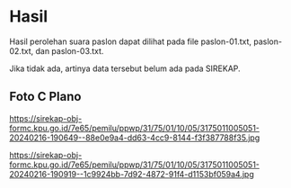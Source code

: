 # Hasil

Hasil perolehan suara paslon dapat dilihat pada file paslon-01.txt, paslon-02.txt, dan paslon-03.txt.

Jika tidak ada, artinya data tersebut belum ada pada SIREKAP.

## Foto C Plano

https://sirekap-obj-formc.kpu.go.id/7e65/pemilu/ppwp/31/75/01/10/05/3175011005051-20240216-190649--88e0e9a4-dd63-4cc9-8144-f3f387788f35.jpg

https://sirekap-obj-formc.kpu.go.id/7e65/pemilu/ppwp/31/75/01/10/05/3175011005051-20240216-190919--1c9924bb-7d92-4872-91f4-d1153bf059a4.jpg
